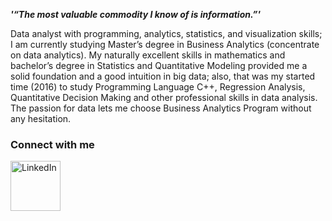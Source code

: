 
_**'“The most valuable commodity I know of is information.”'**_


Data analyst with programming, analytics, statistics, and visualization skills; I am currently studying Master’s degree in Business Analytics (concentrate on data analytics). My naturally excellent skills in mathematics and bachelor’s degree in Statistics and Quantitative Modeling provided me a solid foundation and a good intuition in big data; also, that was my started time (2016) to study Programming Language C++, Regression Analysis, Quantitative Decision Making and other professional skills in data analysis. The passion for data lets me choose Business Analytics Program without any hesitation. 



### Connect with me
[<img align="left" alt="LinkedIn" width="80" src="https://github.com/SUNNYXILI/SUNNYXILI/blob/master/linkedin.ico" />]( http://www.linkedin.com/in/sunnyxili2019)

<!--
**SUNNYXILI/SUNNYXILI** is a ✨ _special_ ✨ repository because its `README.md` (this file) appears on your GitHub profile.





